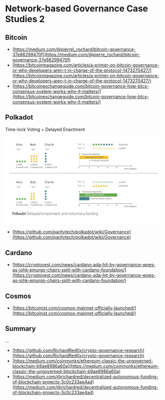 # Network-based Governance Case Studies 2

## Bitcoin

* [https://medium.com/@pierre\_rochard/bitcoin-governance-37e86299470f](https://medium.com/@pierre_rochard/bitcoin-governance-37e86299470f)
* [https://bitcoinmagazine.com/articles/a-primer-on-bitcoin-governance-or-why-developers-aren-t-in-charge-of-the-protocol-1473270427/](https://bitcoinmagazine.com/articles/a-primer-on-bitcoin-governance-or-why-developers-aren-t-in-charge-of-the-protocol-1473270427/)
* [https://bitcoinexchangeguide.com/bitcoin-governance-how-btcs-consensus-system-works-why-it-matters/](https://bitcoinexchangeguide.com/bitcoin-governance-how-btcs-consensus-system-works-why-it-matters/)

## Polkadot

Time-lock Voting + Delayed Enactment

![](../.gitbook/assets/image%20%2814%29.png)

* [https://github.com/paritytech/polkadot/wiki/Governance](https://github.com/paritytech/polkadot/wiki/Governance)

## Cardano

* [https://cryptovest.com/news/cardano-ada-hit-by-governance-woes-as-iohk-emurgo-chairs-split-with-cardano-foundation/](https://cryptovest.com/news/cardano-ada-hit-by-governance-woes-as-iohk-emurgo-chairs-split-with-cardano-foundation/)

## Cosmos

* [https://bitcoinist.com/cosmos-mainnet-officially-launched/](https://bitcoinist.com/cosmos-mainnet-officially-launched/)

## Summary

...

* [https://github.com/RichardRed0x/crypto-governance-research](https://github.com/RichardRed0x/crypto-governance-research)
* [https://medium.com/coinmonks/ethereum-classic-the-ungoverned-blockchain-b9ae8986a60a](https://medium.com/coinmonks/ethereum-classic-the-ungoverned-blockchain-b9ae8986a60a)
* [https://medium.com/@richardred/decentralized-autonomous-funding-of-blockchain-projects-3c0c233ae4ad](https://medium.com/@richardred/decentralized-autonomous-funding-of-blockchain-projects-3c0c233ae4ad)

